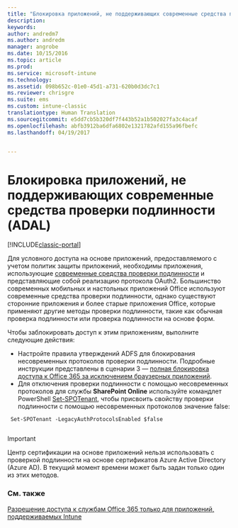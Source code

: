 ```yaml
---
title: "Блокировка приложений, не поддерживающих современные средства проверки подлинности"
description: 
keywords: 
author: andredm7
ms.author: andredm
manager: angrobe
ms.date: 10/15/2016
ms.topic: article
ms.prod: 
ms.service: microsoft-intune
ms.technology: 
ms.assetid: 098b652c-01e0-45d1-a731-620b0d3dc7c1
ms.reviewer: chrisgre
ms.suite: ems
ms.custom: intune-classic
translationtype: Human Translation
ms.sourcegitcommit: e5dd7cb5b320df7f443b52a1b502027fa3c4acaf
ms.openlocfilehash: abfb3912ba6dfa6802e1321782afd155a96fbefc
ms.lasthandoff: 04/19/2017


---
```


# <a name="block-apps-that-do-not-use-modern-authentication-adal"></a>Блокировка приложений, не поддерживающих современные средства проверки подлинности (ADAL)

[!INCLUDE[classic-portal](../includes/classic-portal.md)]

Для условного доступа на основе приложений, предоставляемого с учетом политик защиты приложений, необходимы приложения, использующие [современные средства проверки подлинности](https://support.office.com/article/Using-Office-365-modern-authentication-with-Office-clients-776c0036-66fd-41cb-8928-5495c0f9168a) и представляющие собой реализацию протокола OAuth2. Большинство современных мобильных и настольных приложений Office используют современные средства проверки подлинности, однако существуют сторонние приложения и более старые приложения Office, которые применяют другие методы проверки подлинности, такие как обычная проверка подлинности или проверка подлинности на основе форм.

Чтобы заблокировать доступ к этим приложениям, выполните следующие действия:

* Настройте правила утверждений ADFS для блокирования несовременных протоколов проверки подлинности. Подробные инструкции представлены в сценарии 3 — [полная блокировка доступа к Office 365 за исключением браузерных приложений](https://technet.microsoft.com/library/dn592182.aspx).
* Для отключения проверки подлинности с помощью несовременных протоколов для службы **SharePoint Online** используйте командлет PowerShell [Set-SPOTenant](https://technet.microsoft.com/library/fp161390.aspx), чтобы присвоить свойству проверки подлинности с помощью несовременных протоколов значение false:

```
 Set-SPOTenant -LegacyAuthProtocolsEnabled $false
 
```


>[!IMPORTANT]
>Центр сертификации на основе приложений нельзя использовать с проверкой подлинности на основе сертификатов Azure Active Directory (Azure AD). В текущий момент времени может быть задан только один из этих методов.

### <a name="see-also"></a>См. также
[Разрешение доступа к службам Office 365 только для приложений, поддерживаемых Intune](allow-policy-managed-apps-access-to-o365.md)


